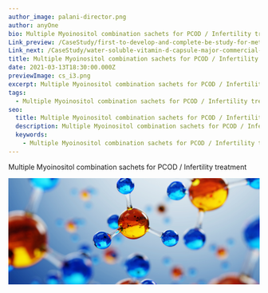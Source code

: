 ```yaml
---
author_image: palani-director.png
author: anyOne
bio: Multiple Myoinositol combination sachets for PCOD / Infertility treatment
Link_preview: /CaseStudy/first-to-develop-and-complete-be-study-for-metoprolol-ivabradine-hydrochloride-tablets-in-india-product-is-approved-by-central-drug-control-of-india/
Link_next: /CaseStudy/water-soluble-vitamin-d-capsule-major-commercial-success-for-client/
title: Multiple Myoinositol combination sachets for PCOD / Infertility treatment
date: 2021-03-13T18:30:00.000Z
previewImage: cs_i3.png
excerpt: Multiple Myoinositol combination sachets for PCOD / Infertility treatment
tags:
  - Multiple Myoinositol combination sachets for PCOD / Infertility treatment
seo:
  title: Multiple Myoinositol combination sachets for PCOD / Infertility treatment
  description: Multiple Myoinositol combination sachets for PCOD / Infertility treatment
  keywords:
    - Multiple Myoinositol combination sachets for PCOD / Infertility treatment
---
```

Multiple Myoinositol combination sachets for PCOD / Infertility treatment

![a](fbanner.png "a")